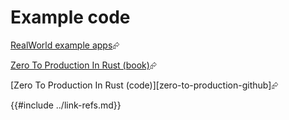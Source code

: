 # Example code

[RealWorld example apps][realworld-example-apps]⮳

[Zero To Production In Rust (book)][zero-to-production-book]⮳

[Zero To Production In Rust (code)][zero-to-production-github]⮳

[realworld-example-apps]: https://github.com/gothinkster/realworld
[zero-to-production-book]: https://www.lpalmieri.com/posts/2020-05-24-zero-to-production-0-foreword/
{{#include ../link-refs.md}}

